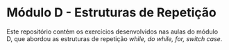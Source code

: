 # Módulo D - Estruturas de Repetição

Este repositório contém os exercícios desenvolvidos nas aulas do módulo D, que abordou as estruturas de repetição _while, do while, for, switch case_.

